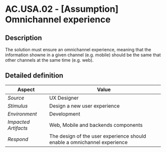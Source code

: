 # AC.USA.02 - [Assumption] Omnichannel experience

## Description

The solution must ensure an omnichannel experience, meaning that the information showne in a given channel (e.g. mobile) should be the same that other channels at the same time (e.g. web).

## Detailed definition

| Aspect   | Value           |
| -------- | --------------- |
| *Source* | UX Designer |
| *Stimulus* | Design a new user experience |
| *Environment* | Development |
| *Impacted Artifacts* | Web, Mobile and backends components |
| *Respond* | The design of the user experience should enable a omnichannel experience |